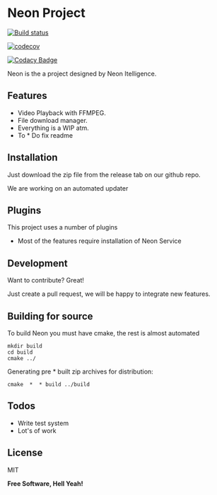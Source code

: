 # Neon Project

[![Build status](https://ci.appveyor.com/api/projects/status/dapr240j1ignrsrl?svg=true)](https://ci.appveyor.com/project/kenkit/neon)

[![codecov](https://codecov.io/gh/kenkit/neon/branch/master/graph/badge.svg)](https://codecov.io/gh/kenkit/neon)

[![Codacy Badge](https://api.codacy.com/project/badge/Grade/5790aa30048346f99e3342b84a2fec8a)](https://app.codacy.com/app/kenkit/neon?utm_source=github.com&utm_medium=referral&utm_content=kenkit/neon&utm_campaign=Badge_Grade_Dashboard)

Neon is the a project designed by Neon Itelligence.

## Features

 * Video Playback with FFMPEG.
 * File download manager.
 * Everything is a WIP atm.
 * To * Do fix readme

## Installation

Just download the zip file from the release tab on our github repo.

We are working on an automated updater

## Plugins

This project uses a number of plugins

 * Most of the features require installation of Neon Service 

## Development

Want to contribute? Great!

Just create a pull request, we will be happy to integrate new features.

## Building for source

To build Neon you must have cmake, the rest is almost automated
```
mkdir build
cd build
cmake ../
```

Generating pre * built zip archives for distribution:
``` 
cmake  *  * build ../build

```

## Todos

 * Write test system
 * Lot's of work

## License

MIT

**Free Software, Hell Yeah!**

   [ogre3d]: <https://github.com/ogreCave/ogre>

   [ffmpeg]: <https://github.com/FFmpeg/ffmpeg>

   [libcurl]: <https://github.com/curl/curl>

   [nlohmanjson]: <https://github.com/nlohmann/json>

   [simplej]: <https://github.com/eidheim/Simple-WebSocket-Server>